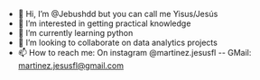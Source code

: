 - 👋 Hi, I’m @Jebushdd but you can call me Yisus/Jesús
- 👀 I’m interested in getting practical knowledge
- 🌱 I’m currently learning python
- 💞️ I’m looking to collaborate on data analytics projects
- 📫 How to reach me: On instagram @martinez.jesusfl -- GMail: martinez.jesusfl@gmail.com

<!---
Jebushdd/Jebushdd is a ✨ special ✨ repository because its `README.md` (this file) appears on your GitHub profile.
You can click the Preview link to take a look at your changes.
--->
